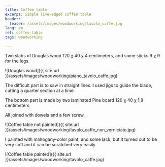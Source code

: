 ```yaml
---
title: Coffee table
excerpt: Simple live-edged coffee table
header:
  teaser: /assets/images/woodworking/tavolo_caffe.jpg
lang: en
ref: coffee-table
tags: woodworking

---
```


Two slabs of Douglas wood 120 χ 40 χ 4 centimeters, and some sticks 9 χ 9 for the legs.

![Douglas wood]({{ site.url }}/assets/images/woodworking/piano_tavolo_caffe.jpg)

The difficult part is to saw in straight lines. I used jigs to guide the blade, cutting a quarter section at a time.

The bottom part is made by two laminated Pine board 120 χ 40 χ 1,8 centimeters.

All joined with dowels and a few screw.

![Coffee table not painted]({{ site.url }}/assets/images/woodworking/tavolo_caffe_non_verniciato.jpg)

I painted with mahogany-color paint, and some lack, but it turned out to be very soft and it can be scratched very easily.

![Coffee table painted]({{ site.url }}/assets/images/woodworking/tavolo_caffe.jpg)
